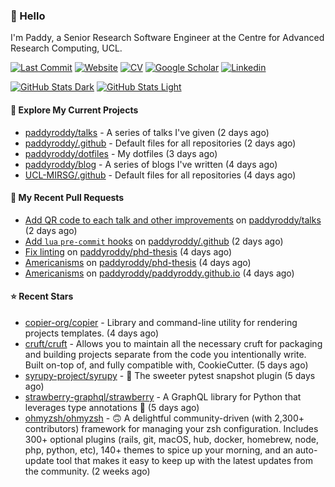 ### 👋 Hello

I'm Paddy, a Senior Research Software Engineer at the Centre for Advanced
Research Computing, UCL.

[![Last Commit](https://img.shields.io/github/last-commit/paddyroddy/paddyroddy/main?label=updated)](https://github.com/paddyroddy)
[![Website](https://img.shields.io/badge/GitHub%20Pages-222?logo=githubpages&logoColor=fff&style=for-the-badge&style=flat)](https://paddyroddy.github.io)
[![CV](https://img.shields.io/badge/CV-PDF-pink.svg)](https://paddyroddy.github.io/cv)
[![Google Scholar](https://img.shields.io/badge/Google%20Scholar-4285F4?logo=googlescholar&logoColor=fff&style=for-the-badge&style=flat)](https://scholar.google.com/citations?user=OFigHUwAAAAJ)
[![Linkedin](https://img.shields.io/badge/LinkedIn-0A66C2?logo=linkedin&logoColor=fff&style=for-the-badge&style=flat)](https://www.linkedin.com/in/patrickjamesroddy)

[![GitHub Stats Dark](https://github-readme-stats-paddyroddy.vercel.app/api?username=paddyroddy&disable_animations=true&hide_border=true&hide_title=true&include_all_commits=true&rank_icon=github&show=prs_merged,reviews&show_icons=true&theme=tokyonight)](https://github.com/paddyroddy/paddyroddy#gh-dark-mode-only)
[![GitHub Stats Light](https://github-readme-stats-paddyroddy.vercel.app/api?username=paddyroddy&disable_animations=true&hide_border=true&hide_title=true&include_all_commits=true&rank_icon=github&show=prs_merged,reviews&show_icons=true&theme=default)](https://github.com/paddyroddy/paddyroddy#gh-light-mode-only)

#### 👷 Explore My Current Projects

- [paddyroddy/talks](https://github.com/paddyroddy/talks) - A series of talks I&#39;ve given
  (2 days ago)
- [paddyroddy/.github](https://github.com/paddyroddy/.github) - Default files for all repositories
  (2 days ago)
- [paddyroddy/dotfiles](https://github.com/paddyroddy/dotfiles) - My dotfiles
  (3 days ago)
- [paddyroddy/blog](https://github.com/paddyroddy/blog) - A series of blogs I&#39;ve written
  (4 days ago)
- [UCL-MIRSG/.github](https://github.com/UCL-MIRSG/.github) - Default files for all repositories
  (4 days ago)

#### 🔨 My Recent Pull Requests

- [Add QR code to each talk and other improvements](https://github.com/paddyroddy/talks/pull/68) on [paddyroddy/talks](https://github.com/paddyroddy/talks)
  (2 days ago)
- [Add `lua` `pre-commit` hooks](https://github.com/paddyroddy/.github/pull/250) on [paddyroddy/.github](https://github.com/paddyroddy/.github)
  (2 days ago)
- [Fix linting](https://github.com/paddyroddy/phd-thesis/pull/58) on [paddyroddy/phd-thesis](https://github.com/paddyroddy/phd-thesis)
  (4 days ago)
- [Americanisms](https://github.com/paddyroddy/phd-thesis/pull/57) on [paddyroddy/phd-thesis](https://github.com/paddyroddy/phd-thesis)
  (4 days ago)
- [Americanisms](https://github.com/paddyroddy/paddyroddy.github.io/pull/110) on [paddyroddy/paddyroddy.github.io](https://github.com/paddyroddy/paddyroddy.github.io)
  (4 days ago)

#### ⭐ Recent Stars

- [copier-org/copier](https://github.com/copier-org/copier) - Library and command-line utility for rendering projects templates.
  (4 days ago)
- [cruft/cruft](https://github.com/cruft/cruft) - Allows you to maintain all the necessary cruft for packaging and building projects separate from the code you intentionally write. Built on-top of, and fully compatible with, CookieCutter.
  (5 days ago)
- [syrupy-project/syrupy](https://github.com/syrupy-project/syrupy) - :pancakes: The sweeter pytest snapshot plugin
  (5 days ago)
- [strawberry-graphql/strawberry](https://github.com/strawberry-graphql/strawberry) - A GraphQL library for Python that leverages type annotations 🍓
  (5 days ago)
- [ohmyzsh/ohmyzsh](https://github.com/ohmyzsh/ohmyzsh) - 🙃   A delightful community-driven (with 2,300&#43; contributors) framework for managing your zsh configuration. Includes 300&#43; optional plugins (rails, git, macOS, hub, docker, homebrew, node, php, python, etc), 140&#43; themes to spice up your morning, and an auto-update tool that makes it easy to keep up with the latest updates from the community.
  (2 weeks ago)
